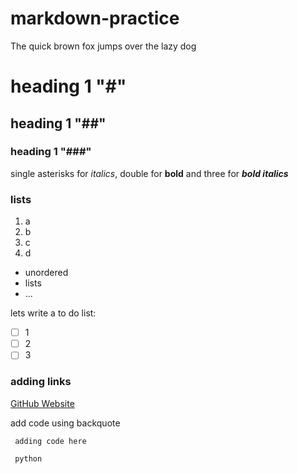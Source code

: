 # markdown-practice

The quick brown fox jumps over the lazy dog
# heading 1 "#"
## heading 1 "##"
### heading 1 "###"

single asterisks for *italics*, double for **bold** and three for ***bold italics***

### lists

1. a
2. b
3. c
4. d


- unordered
- lists
- ...

lets write a to do list: 

- [ ]  1 
- [ ]  2
- [ ]  3
### adding links


[GitHub Website](https://github.com/amanmdesai)

add code using backquote
``` 
 adding code here
 
 python 
 
```




